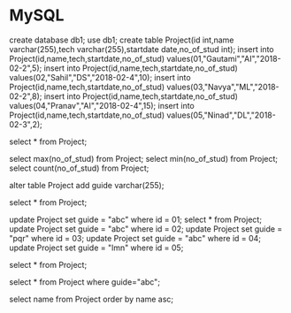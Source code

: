 # MySQL
create database db1;
use db1;
create table Project(id int,name varchar(255),tech varchar(255),startdate date,no_of_stud int);
insert into Project(id,name,tech,startdate,no_of_stud) values(01,"Gautami","AI","2018-02-2",5);
insert into Project(id,name,tech,startdate,no_of_stud) values(02,"Sahil","DS","2018-02-4",10);
insert into Project(id,name,tech,startdate,no_of_stud) values(03,"Navya","ML","2018-02-2",8);
insert into Project(id,name,tech,startdate,no_of_stud) values(04,"Pranav","AI","2018-02-4",15);
insert into Project(id,name,tech,startdate,no_of_stud) values(05,"Ninad","DL","2018-02-3",2);

select * from Project;

select max(no_of_stud) from Project;
select min(no_of_stud) from Project;
select count(no_of_stud) from Project;

alter table Project add guide varchar(255);

select * from Project;

update Project set guide = "abc" where id = 01;
select * from Project;
update Project set guide = "abc" where id = 02;
update Project set guide = "pqr" where id = 03;
update Project set guide = "abc" where id = 04;
update Project set guide = "lmn" where id = 05;

select * from Project;

select * from Project where guide="abc";

select name from Project order by name asc;
